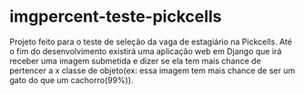 # imgpercent-teste-pickcells
Projeto feito para o teste de seleção da vaga de estagiário na Pickcells. Até o fim do desenvolvimento existirá uma aplicação web em Django que irá receber uma imagem submetida e dizer se ela tem mais chance de pertencer a x classe de objeto(ex: essa imagem tem mais chance de ser um gato do que um cachorro(99%)).
